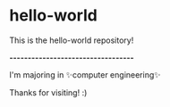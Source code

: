 # hello-world
This is the hello-world repository!

**----------------------------------**

I'm majoring in :sparkles:computer engineering:sparkles:

Thanks for visiting! :)
